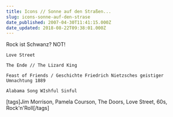 ```yaml
---
title: Icons // Sonne auf den Straßen...
slug: icons-sonne-auf-den-strase
date_published: 2007-04-30T11:41:15.000Z
date_updated: 2018-08-22T09:38:01.000Z
---
```


Rock ist Schwanz? NOT!

`Love Street`

`The Ende // The Lizard King`

`Feast of Friends / Geschichte Friedrich Nietzsches geistiger Umnachtung 1889`

`Alabama Song WIshful Sinful`

[tags]Jim Morrison, Pamela Courson, The Doors, Love Street, 60s, Rock'n'Roll[/tags]

